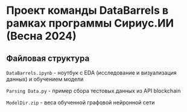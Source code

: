 # Проект команды DataBarrels в рамках программы Сириус.ИИ (Весна 2024)

## Файловая структура

`DataBarrels.ipynb` - ноутбук с EDA (исследование и визуализация данных) и обучением модели

`Parsing Data.py` - пример сбора тестовых данных из API blockchain

`ModelDir.zip` - веса обученной графовой нейронной сети

